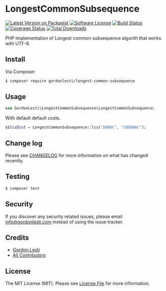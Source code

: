 # LongestCommonSubsequence

[![Latest Version on Packagist][ico-version]][link-packagist]
[![Software License][ico-license]](LICENSE.md)
[![Build Status][ico-travis]][link-travis]
[![Coverage Status][ico-coveralls]][link-coveralls]
[![Total Downloads][ico-downloads]][link-downloads]

PHP Implementation of Longest common subsequence algorith that works with UTF-8.

## Install

Via Composer

``` bash
$ composer require gordonlesti/longest-common-subsequence
```

## Usage

``` php
use GordonLesti\LongestCommonSubsequence\LongestCommonSubsequence;
```

With default default costs.

``` php
$$lcsDist = LongestCommonSubsequence::lcs("DABDC", "CBDBBAC");
```

## Change log

Please see [CHANGELOG](CHANGELOG.md) for more information on what has changed recently.

## Testing

``` bash
$ composer test
```

## Security

If you discover any security related issues, please email info@gordonlesti.com instead of using the issue tracker.

## Credits

- [Gordon Lesti][link-author]
- [All Contributors][link-contributors]

## License

The MIT License (MIT). Please see [License File](LICENSE) for more information.

[ico-version]: https://img.shields.io/packagist/v/gordonlesti/longest-common-subsequence.svg?style=flat-square
[ico-license]: https://img.shields.io/badge/license-MIT-brightgreen.svg?style=flat-square
[ico-travis]: https://img.shields.io/travis/GordonLesti/LongestCommonSubsequence/master.svg?style=flat-square
[ico-coveralls]: https://img.shields.io/coveralls/GordonLesti/LongestCommonSubsequence/master.svg?style=flat-square
[ico-downloads]: https://img.shields.io/packagist/dt/gordonlesti/longest-common-subsequence.svg?style=flat-square

[link-packagist]: https://packagist.org/packages/gordonlesti/longest-common-subsequence
[link-travis]: https://travis-ci.org/GordonLesti/LongestCommonSubsequence
[link-coveralls]: https://coveralls.io/r/GordonLesti/LongestCommonSubsequence?branch=master
[link-downloads]: https://packagist.org/packages/gordonlesti/longest-common-subsequence
[link-author]: https://gordonlesti.com
[link-contributors]: ../../contributors
